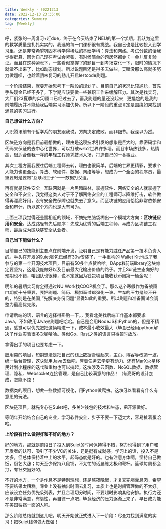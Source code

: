 ```yaml
---
title: Weekly - 20221213
date: 2022-12-13 23:35:00
categories: Summary
tag: [Weekly]
---
```


呼，紧张的一周复习+赶due，终于在今天结束了NEU的第一个学期。我认为这里的教学质量是扎扎实实的，我选的每一门课都很有挑战。我自己也是比较投入到学习里，还是非常希望巩固本科学得稀烂的基础学科：算法和网络。考试分数的话我觉得挺悬，因为自己现在考试会紧张，有时候简单的题居然都会卡一会儿反复验证。而且在这种紧张下，一些看似掌握了的题目一到考场变化一下，限时的情况下就做不出来了，比如动态规划。所以说题目还是得多去做些，天赋没那么高就多努力做题呗，也趁着期末复习的劲儿开启leetcode刷题。

一个阶段结束，就要开始思考下一阶段的规划了。目前自己的状况比较尴尬，首先手头现金已经不多了，下学期应该要做一些兼职工作来缓解压力。其次是找实习，大厂们23夏季的实习窗口已经过去了，而我刷题的量还没起来，更尴尬的是我的前端履历并不能给我后端实习添加优势。所以下一阶段的重点肯定是围绕如果找到满意的实习进行。

**自己想做什么方向？**

入职腾讯前有个哲学系的朋友跟我说，方向决定成败，而非细节。我深以为然。

区块链方向是我目前最想做的，理由是这项技术引发的想象是巨大的，靠密码学和代码来保证的去中心化世界，可以打破web2世界许多墙。而且市场热钱多，热情高，很适合像我一样的年轻工程师凭技术入场，打造自己的一番事业。

其次工程方面我要往后端工程师去转，理由也很简单，后端的世界更精彩，要求个人能力也更全面，算法、软硬件、数据、网络等等，想成为一个全面的程序员，最重要的是要跟“互联网金子”——数据打交道。

再有就是软件安全，互联网就是一片黑暗森林，掌握软件、网络安全的人就掌握了安全和不安全，我觉得这类人对于不了解网络安全的工程师可以降维打击，软件做得再漂亮好用，没有安全做保障也就失去了意义。而区块链的应用恰恰非常依赖安全和审计，所以这个方向也是大有可为。

上面三项我觉得还是蛮相近的领域，不妨先拍脑袋糊出一个模糊大方向：**区块链应用和安全**。达成路径有先后顺序：先成为优秀的后端工程师，再成为区块链工程师，最后成为区块链安全从业者。

**自己当下能做什么？**

目前自己的技能树主要点在前端开发，证明自己是有能力胜任产品第一技术负责人的。手头在开发的Suiet钱包已经有30w安装了，一手重构的 Wallet Kit也成了我参与的第一个开源技术项目，目前有50多个点赞哈哈。DApp和前端library这块肯定要坚持，这是我能做好以及目前最大化输出价值的路子。并且Sui链生态向好的预期也不错，咱团队也很棒，说不定就因为钱包项目能收获币圈第一桶金呢！

明年的暑期实习肯定得通过NU Work找COOP机会了。那么这个寒假作为备战窗口期就十分重要。要把刷题、简历、模拟面试都强化一波。生存的压力是绕不开的，特别是在美国，”先解决身份问题“显得如此的重要。所以刷题和准备面试会调整为最高优先级。

申请后端的话，语言的选择得斟酌一下。，我看北美找后端工作基本都要求 Java，不如改用Java来刷题吧哈哈。自己是会用NodeJS和Python的，但是不精通，感觉可以优先把把这俩精进一下，成本最小收效最大（毕竟已经用python解决了作业实验很多次呢哈哈。类似Go、Rust之类的语言只得暂时放放。

拿得出手的项目也要考虑一下。

应用类的项目，短期想法是把自己的线上数据管理起来，主页、博客等改造一波，统一后台管理，这块就用Java去做吧，带着任务去学更有动力。还有MarX火星移民计划小程序的迭代和重构也可以搞起，这块涉及云函数、NoSQL数据、数据管理、隐私、Websocket连接管理，是自己比较满意的作品！（有亮哥的设计加成，怎能不炫！

数据类的项目，想做一些数据可视化，用Python做爬虫。这块可以看看有什么有意思的玩法。

区块链项目，就先专心在Suiet吧，多关注钱包的技术和生态，把开源做好。

等明年开始结合自己的专业，学习软件安全，步子不要一下迈太大，容易扯着蛋哈哈。

**上阶段有什么做得好和不好的地方？**

好的地方，那就是前段日子投入到Suiet的时间保持得不错，努力也得到了用户和开发者的认可，吸引了不少VC的关注，还是挺有成就感。学习上的话，投入不是太多，但总体保持着中上的水平，起码态度是好的。也有注意身体啊，坚持自己做饭，厨艺大涨；每天至少保持八段锦，不太忙的话晨练太极和鞭杆。篮球每周都会打，有社交挺好的。

不好的地方，一个是作息不是特别理想，还是熬夜晚起，才复查完胆囊息肉，希望不要结果太糟糕。课业上没有抽出时间去复习，本质上也是时间管理做的不太好。应该设立任务优先级列表，并且合理切分时间，不要超时影响其他安排。执行力还不是非常满意，有惰性，再自律一点吧，毕竟经济的压力逐渐上来了，早日成为能在美国独挡一面的人吧。

那么阶段总结就到这儿吧，明天开始就正式进入下一阶段：尽全力找到满意的实习！把Suiet钱包做大做强！